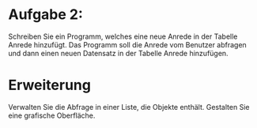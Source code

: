 # Aufgabe 2:

Schreiben Sie ein Programm, welches eine neue Anrede in der Tabelle Anrede hinzufügt. Das Programm soll die Anrede vom Benutzer abfragen und dann einen neuen Datensatz in der Tabelle Anrede hinzufügen.

# Erweiterung

Verwalten Sie die Abfrage in einer Liste, die Objekte enthält. Gestalten Sie eine grafische Oberfläche.

